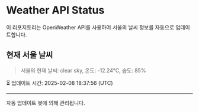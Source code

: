 
# Weather API Status

이 리포지토리는 OpenWeather API를 사용하여 서울의 날씨 정보를 자동으로 업데이트합니다.

## 현재 서울 날씨
> 서울의 현재 날씨: clear sky, 온도: -12.24°C, 습도: 85%

⏳ 업데이트 시간: 2025-02-08 18:37:56 (UTC)

---
자동 업데이트 봇에 의해 관리됩니다.
